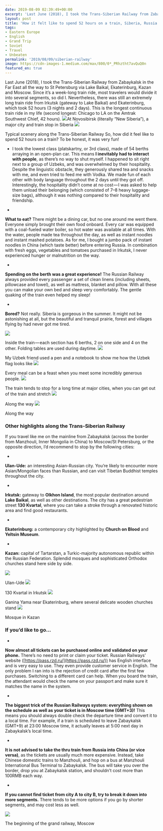 ```yaml
---
date: 2019-08-09 02:39:49+00:00
excerpt: 'Last June (2018), I took the Trans-Siberian Railway from Zabaykalsk in the Far East all the way to St Petersburg via Lake Baikal, Ekaterinburg, Kazan and Moscow. Since it’s a week-long train ride, most travelers would divide it into several segments, so did I. Nevertheless, there was still an extremely long train ride from Irkutsk (gateway to Lake Baikal) and Ekaterinburg, which took 52 hours (3 nights and 2 days). This is the longest continuous train ride in my life...'
layout: post
title: 'How it felt like to spend 52 hours on a train, Siberia, Russia'
tags:
- Eastern Europe
- English
- Grand Trip
- Soviet
- Travel
- Unbeaten
permalink: '2019/08/09/siberian-railway'
image: https://cdn-images-1.medium.com/max/800/0*_PRhztht7avQuQ0n
featured_en: true
---
```


Last June (2018), I took the Trans-Siberian Railway from Zabaykalsk in the Far East all the way to St Petersburg via Lake Baikal, Ekaterinburg, Kazan and Moscow. Since it’s a week-long train ride, most travelers would divide it into several segments, so did I. Nevertheless, there was still an extremely long train ride from Irkutsk (gateway to Lake Baikal) and Ekaterinburg, which took 52 hours (3 nights and 2 days). This is the longest continuous train ride in my life (second longest: Chicago to LA on the Amtrak Southwest Chief, 42 hours).
![](https://cdn-images-1.medium.com/max/800/0*_PRhztht7avQuQ0n)At Novosibirsk (literally “New Siberia”), a major city and train stop in Siberia
![](https://cdn-images-1.medium.com/max/800/0*LvfKmCoANu1IKv7I)

Typical scenery along the Trans-Siberian Railway
So, how did it feel like to spend 52 hours on a train? To be honest, it was very fun!



 	
  * I took the lowest class (platskartny, or 3rd class), made of 54 berths arraying in an open-plan car. This means **I inevitably had to interact with people**, as there’s no way to shut myself. I happened to sit right next to a group of Uzbeks, and was overwhelmed by their hospitality. Despite the linguistic obstacle, they generously shared tea and snacks with me, and even tried to feed me with Vodka. We made fun of each other with body language throughout the 2 days until they got off. Interestingly, the hospitality didn’t come at no cost — I was asked to help them unload their belonging (which consisted of 7–8 heavy luggage-size bags), although it was nothing compared to their hospitality and friendship.

 	
  * 
**What to eat?** There might be a dining car, but no one around me went there. Everyone simply brought their own food onboard. Every car was equipped with a coal-fueled water boiler, so hot water was available at all times. With the water, people made tea throughout the day, as well as instant noodles and instant mashed potatoes. As for me, I bought a jumbo pack of instant noodles in China (which taste better) before entering Russia. In combination with fresh eggs, vegetables and tomatoes purchased in Irkutsk, I never experienced hunger or malnutrition on the way.

 	
  * 
**Spending on the berth was a great experience!** The Russian Railway always provided every passenger a set of clean linens (including sheets, pillowcase and towel), as well as mattress, blanket and pillow. With all these you can make your own bed and sleep very comfortably. The gentle quaking of the train even helped my sleep!

 	
  * 
**Bored?** Not really. Siberia is gorgeous in the summer. It might not be astonishing at all, but the beautiful and tranquil prairie, forest and villages flying by had never got me tired.


![](https://cdn-images-1.medium.com/max/800/0*-xQHNXzKdSSubhI7)

Inside the train — each section has 6 berths, 2 on one side and 4 on the other. Folding tables are used during daytime.
![](https://cdn-images-1.medium.com/max/800/0*nTRKqubPmrriunRv)

My Uzbek friend used a pen and a notebook to show me how the Uzbek flag looks like
![](https://cdn-images-1.medium.com/max/800/0*-tLjEq6j1aUJVJfD)

Every meal can be a feast when you meet some incredibly generous people.
![](https://cdn-images-1.medium.com/max/800/0*VPZOkmIsBP4Po-HD)

The train tends to stop for a long time at major cities, when you can get out of the train and stretch
![](https://cdn-images-1.medium.com/max/800/0*5ptn9P4nzLEmhSJ_)

Along the way
![](https://cdn-images-1.medium.com/max/800/0*xWbGdJN4tlWi-3gR)

Along the way


### Other highlights along the Trans-Siberian Railway


If you travel like me on the mainline from Zabaykalsk (across the border from Manzhouli, Inner Mongolia in China) to Moscow/St Petersburg, or the opposite direction, I’d recommend to stop by the following cities:



 	
  * 
**Ulan-Ude:** an interesting Asian-Russian city. You’re likely to encounter more Asian/Mongolian faces than Russian, and can visit Tibetan Buddhist temples throughout the city.

 	
  * 
**Irkutsk:** gateway to **Olkhon Island**, the most popular destination around **Lake Baikal**, as well as other destinations. The city has a great pedestrian street **130 Kvartal**, where you can take a stroke through a renovated historic area and find good restaurants.

 	
  * 
**Ekaterinburg:** a contemporary city highlighted by **Church on Blood** and **Yeltsin Museum**.

 	
  * 
**Kazan:** capital of Tartarstan, a Turkic-majority autonomous republic within the Russian Federation. Splendid mosques and sophisticated Orthodox churches stand here side by side.


![](https://cdn-images-1.medium.com/max/800/0*UuhdI3Q5RTgsQLPl)

Ulan-Ude
![](https://cdn-images-1.medium.com/max/800/0*KyezXx_RjgBJml1B)

130 Kvartal in Irkutsk
![](https://cdn-images-1.medium.com/max/800/0*N9YrHUvDi0TSsHZd)

Ganina Yama near Ekaterinburg, where several delicate wooden churches stand
![](https://cdn-images-1.medium.com/max/800/0*VD2oPsPN31YGd214)

Mosque in Kazan


### If you’d like to go…





 	
  * 
**Now almost all tickets can be purchased online and validated on your phone.** There’s no need to print or claim your ticket. Russian Railways’ website ([https://pass.rzd.ru/](https://pass.rzd.ru/)) has English interface and is very easy to use. They even provide customer service in English. The only problem I ran into is the rejection of credit card after the first few purchases. Switching to a different card can help. When you board the train, the attendant would check the name on your passport and make sure it matches the name in the system.

 	
  * 
**The biggest trick of the Russian Railways system: everything shown on the schedule as well as your ticket is in Moscow time (GMT+3)!** This means you should always double check the departure time and convert it to a local time. For example, if a train is scheduled to leave Zabaykalsk (GMT+9) at 23:00 Moscow time, it actually leaves at 5:00 next day in Zabaykalsk’s local time.

 	
  * 
**It is not advised to take the thru train from Russia into China (or vice versa)**, as the tickets are usually much more expensive. Instead, take Chinese domestic trains to Manzhouli, and hop on a bus at Manzhouli International Bus Terminal to Zabaykalsk. The bus will take you over the border, drop you at Zabaykalsk station, and shouldn’t cost more than 100RMB each way.

 	
  * 
**If you cannot find ticket from city A to city B, try to break it down into more segments.** There tends to be more options if you go by shorter segments, and may cost less as well.


![](https://cdn-images-1.medium.com/max/800/0*tLznjtt_hJiXjc-H)

The beginning of the grand railway, Moscow
